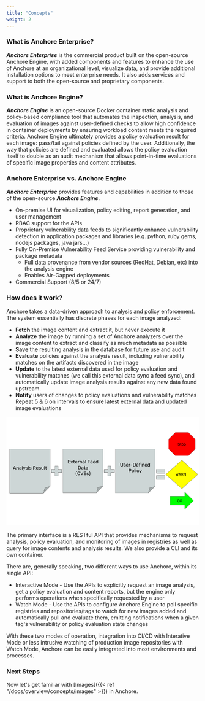 ```yaml
---
title: "Concepts"
weight: 2
---
```


### What is Anchore Enterprise?

**_Anchore Enterprise_** is the commercial product built on the open-source Anchore Engine, with added components and features to enhance the use of Anchore at an organizational level, visualize data, and provide additional installation options to meet enterprise needs. It also adds services and support to both the open-source and proprietary components.

### What is Anchore Engine?

**_Anchore Engine_** is an open-source Docker container static analysis and policy-based compliance tool that automates the inspection, analysis, and evaluation of images against user-defined checks to allow high confidence in container deployments by ensuring workload content meets the required criteria. Anchore Engine ultimately provides a policy evaluation result for each image: pass/fail against policies defined by the user. Additionally, the way that policies are defined and evaluated allows the policy evaluation itself to double as an audit mechanism that allows point-in-time evaluations of specific image properties and content attributes.

### Anchore Enterprise vs. Anchore Engine

**_Anchore Enterprise_** provides features and capabilities in addition to those of the open-source **_Anchore Engine_**.

- On-premise UI for visualization, policy editing, report generation, and user management
- RBAC support for the APIs
- Proprietary vulnerability data feeds to significantly enhance vulnerability detection in application packages and libraries (e.g. python, ruby gems, nodejs packages, java jars...)
- Fully On-Premise Vulnerability Feed Service providing vulnerability and package metadata
    - Full data provenance from vendor sources (RedHat, Debian, etc) into the analysis engine
    - Enables Air-Gapped deployments
- Commercial Support (8/5 or 24/7)

### How does it work?

Anchore takes a data-driven approach to analysis and policy enforcement. The system essentially has discrete phases for each image analyzed:

- **Fetch** the image content and extract it, but never execute it
- **Analyze** the image by running a set of Anchore analyzers over the image content to extract and classify as much metadata as possible
- **Save** the resulting analysis in the database for future use and audit
- **Evaluate** policies against the analysis result, including vulnerability matches on the artifacts discovered in the image
- **Update** to the latest external data used for policy evaluation and vulnerability matches (we call this external data sync a feed sync), and automatically update image analysis results against any new data found upstream.
- **Notify** users of changes to policy evaluations and vulnerability matches
Repeat 5 & 6 on intervals to ensure latest external data and updated image evaluations

![alt text](HowItWorks.png)

The primary interface is a RESTful API that provides mechanisms to request analysis, policy evaluation, and monitoring of images in registries as well as query for image contents and analysis results. We also provide a CLI and its own container.

There are, generally speaking, two different ways to use Anchore, within its single API:

- Interactive Mode - Use the APIs to explicitly request an image analysis, get a policy evaluation and content reports, but the engine only performs operations when specifically requested by a user
- Watch Mode - Use the APIs to configure Anchore Engine to poll specific registries and repositories/tags to watch for new images added and automatically pull and evaluate them, emitting notifications when a given tag's vulnerability or policy evaluation state changes

With these two modes of operation, integration into CI/CD with Interative Mode or less intrusive watching of production image repositories with Watch Mode, Anchore can be easily integrated into most environments and processes.

### Next Steps

Now let's get familiar with [Images]({{< ref "/docs/overview/concepts/images" >}}) in Anchore.